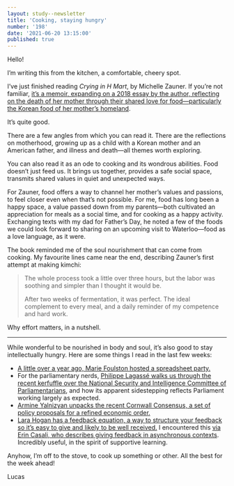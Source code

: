 ```yaml
---
layout: study--newsletter
title: 'Cooking, staying hungry'
number: '198'
date: '2021-06-20 13:15:00'
published: true
---
```


Hello!

I’m writing this from the kitchen, a comfortable, cheery spot.

I’ve just finished reading _Crying in H Mart_, by Michelle Zauner. If you’re not familiar, [it’s a memoir, expanding on a 2018 essay by the author, reflecting on the death of her mother through their shared love for food—particularly the Korean food of her mother’s homeland](https://www.newyorker.com/culture/culture-desk/crying-in-h-mart).

It’s quite good.

There are a few angles from which you can read it. There are the reflections on motherhood, growing up as a child with a Korean mother and an American father, and illness and death—all themes worth exploring.

You can also read it as an ode to cooking and its wondrous abilities. Food doesn’t just feed us. It brings us together, provides a safe social space, transmits shared values in quiet and unexpected ways.

For Zauner, food offers a way to channel her mother’s values and passions, to feel closer even when that’s not possible. For me, food has long been a happy space, a value passed down from my parents—both cultivated an appreciation for meals as a social time, and for cooking as a happy activity. Exchanging texts with my dad for Father’s Day, he noted a few of the foods we could look forward to sharing on an upcoming visit to Waterloo—food as a love language, as it were.

The book reminded me of the soul nourishment that can come from cooking. My favourite lines came near the end, describing Zauner’s first attempt at making kimchi:

> The whole process took a little over three hours, but the labor was soothing and simpler than I thought it would be.
> 
> After two weeks of fermentation, it was perfect. The ideal complement to every meal, and a daily reminder of my competence and hard work.

Why effort matters, in a nutshell.

---

While wonderful to be nourished in body and soul, it’s also good to stay intellectually hungry. Here are some things I read in the last few weeks:

- [A little over a year ago, Marie Foulston hosted a spreadsheet party.](https://onezero.medium.com/party-in-a-shared-google-doc-d576c565706e)
- For the parliamentary nerds, [Philippe Lagassé walks us through the recent kerfuffle over the National Security and Intelligence Committee of Parliamentarians](https://lagassep.com/2021/06/17/nsicop-and-the-reality-of-a-minority-parliament/), and how its apparent sidestepping reflects Parliament working largely as expected.
- [Armine Yalnizyan unpacks the recent Cornwall Consensus, a set of policy proposals for a refined economic order.](https://futureofworkers.substack.com/p/the-audacity-of-consensus)
- [Lara Hogan has a feedback equation, a way to structure your feedback so it’s easy to give and likely to be well received.](https://larahogan.me/blog/feedback-equation/) I encountered this [via Erin Casali, who describes giving feedback in asynchronous contexts](https://alistapart.com/article/async-design-critique-giving-feedback/). Incredibly useful, in the spirit of supportive learning.

Anyhow, I’m off to the stove, to cook up something or other. All the best for the week ahead!

Lucas
